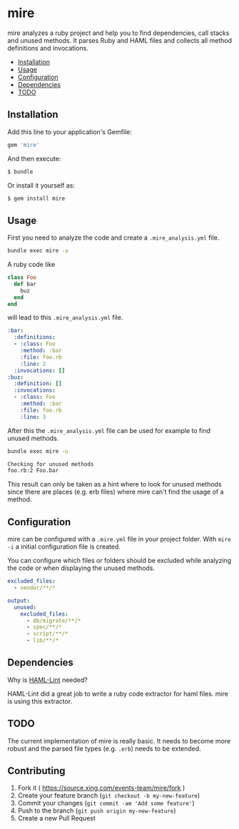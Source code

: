 # mire

mire analyzes a ruby project and help you to find dependencies, call
stacks and unused methods. It parses Ruby and HAML files and collects
all method definitions and invocations.

* [Installation](#installation)
* [Usage](#usage)
* [Configuration](#configuration)
* [Dependencies](#dependencies)
* [TODO](#todo)


## Installation

Add this line to your application's Gemfile:

```ruby
gem 'mire'
```

And then execute:

```bash
$ bundle
```

Or install it yourself as:

```bash
$ gem install mire
```

## Usage

First you need to analyze the code and create a `.mire_analysis.yml`
file.

```bash
bundle exec mire -a
```

A ruby code like

```ruby
class Foo
  def bar
    buz
  end
end
```

will lead to this `.mire_analysis.yml` file.

```yaml
:bar:
  :definitions:
  - :class: Foo
    :method: :bar
    :file: foo.rb
    :line: 2
  :invocations: []
:buz:
  :definition: []
  :invocations:
  - :class: Foo
    :method: :bar
    :file: foo.rb
    :line: 3
```

After this the `.mire_analysis.yml` file can be used for example to find unused
methods.

```bash
bundle exec mire -u

Checking for unused methods
foo.rb:2 Foo.bar
```

This result can only be taken as a hint where to look for unused methods
since there are places (e.g. erb files) where mire can't find the usage
of a method.

## Configuration

mire can be configured with a `.mire.yml` file in your project folder.
With `mire -i` a initial configuration file is created.

You can configure which files or folders should be excluded while
analyzing the code or when displaying the unused methods.

```yaml
excluded_files:
  - vendor/**/*

output:
  unused:
    excluded_files:
      - db/migrate/**/*
      - spec/**/*
      - script/**/*
      - lib/**/*
```

## Dependencies

Why is [HAML-Lint](https://github.com/brigade/haml-lint) needed?

HAML-Lint did a great job to write a ruby code extractor for haml files.
mire is using this extractor.

## TODO

The current implementation of mire is really basic. It needs to become
more robust and the parsed file types (e.g. `.erb`) needs to be
extended.

## Contributing

1. Fork it ( https://source.xing.com/events-team/mire/fork )
2. Create your feature branch (`git checkout -b my-new-feature`)
3. Commit your changes (`git commit -am 'Add some feature'`)
4. Push to the branch (`git push origin my-new-feature`)
5. Create a new Pull Request
